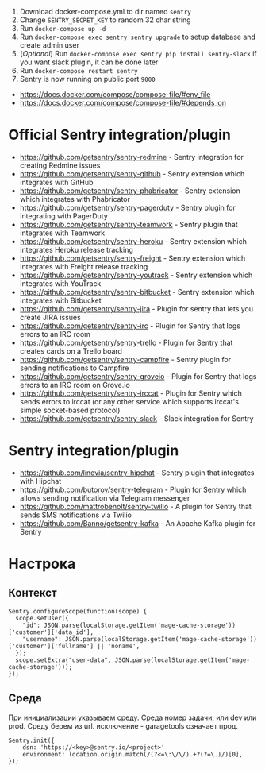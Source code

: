 1. Download docker-compose.yml to dir named `sentry`
2. Change `SENTRY_SECRET_KEY` to random 32 char string
3. Run `docker-compose up -d`
4. Run `docker-compose exec sentry sentry upgrade` to setup database and create admin user
5. (*Optional*) Run `docker-compose exec sentry pip install sentry-slack` if you want slack plugin, it can be done later
6. Run `docker-compose restart sentry`
7. Sentry is now running on public port `9000`


* https://docs.docker.com/compose/compose-file/#env_file
* https://docs.docker.com/compose/compose-file/#depends_on

Official Sentry integration/plugin
===================================
* https://github.com/getsentry/sentry-redmine - Sentry integration for creating Redmine issues 
* https://github.com/getsentry/sentry-github - Sentry extension which integrates with GitHub
* https://github.com/getsentry/sentry-phabricator - Sentry extension which integrates with Phabricator
* https://github.com/getsentry/sentry-pagerduty - Sentry plugin for integrating with PagerDuty
* https://github.com/getsentry/sentry-teamwork - Sentry plugin that integrates with Teamwork
* https://github.com/getsentry/sentry-heroku - Sentry extension which integrates Heroku release tracking
* https://github.com/getsentry/sentry-freight - Sentry extension which integrates with Freight release tracking
* https://github.com/getsentry/sentry-youtrack - Sentry extension which integrates with YouTrack
* https://github.com/getsentry/sentry-bitbucket - Sentry extension which integrates with Bitbucket
* https://github.com/getsentry/sentry-jira - Plugin for sentry that lets you create JIRA issues
* https://github.com/getsentry/sentry-irc - Plugin for Sentry that logs errors to an IRC room
* https://github.com/getsentry/sentry-trello - Plugin for Sentry that creates cards on a Trello board
* https://github.com/getsentry/sentry-campfire - Sentry plugin for sending notifications to Campfire
* https://github.com/getsentry/sentry-groveio - Plugin for Sentry that logs errors to an IRC room on Grove.io
* https://github.com/getsentry/sentry-irccat - Plugin for Sentry which sends errors to irccat (or any other service which supports irccat's simple socket-based protocol)
* https://github.com/getsentry/sentry-slack - Slack integration for Sentry

Sentry integration/plugin
=========================
* https://github.com/linovia/sentry-hipchat - Sentry plugin that integrates with Hipchat
* https://github.com/butorov/sentry-telegram - Plugin for Sentry which allows sending notification via Telegram messenger
* https://github.com/mattrobenolt/sentry-twilio - A plugin for Sentry that sends SMS notifications via Twilio
* https://github.com/Banno/getsentry-kafka - An Apache Kafka plugin for Sentry

Настрока
=========================
## Контекст
```$js
Sentry.configureScope(function(scope) {
  scope.setUser({
    "id": JSON.parse(localStorage.getItem('mage-cache-storage'))['customer']['data_id'],
    "username": JSON.parse(localStorage.getItem('mage-cache-storage'))['customer']['fullname'] || 'noname',
  });
  scope.setExtra("user-data", JSON.parse(localStorage.getItem('mage-cache-storage')));
});
```
## Среда
При инициализации указываем среду. Среда номер задачи, или dev или prod. Среду берем из url. исключение - garagetools означает прод.
```$js
Sentry.init({ 
    dsn: 'https://<key>@sentry.io/<project>'
    environment: location.origin.match(/(?<=\:\/\/).+?(?=\.)/)[0], 
});
```

